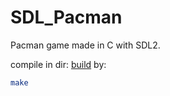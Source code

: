 # SDL_Pacman

Pacman game made in C with SDL2.

compile in dir: [build](build/) by:
```bash
make
```